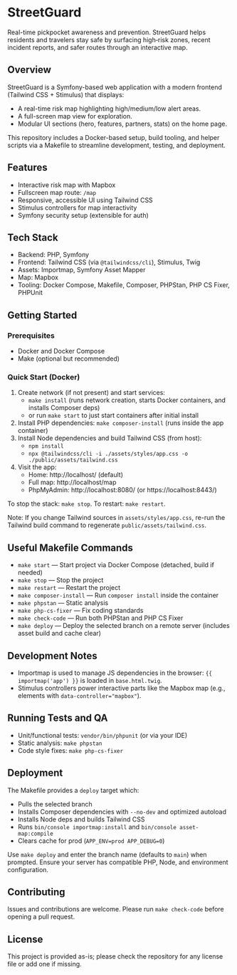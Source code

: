 # StreetGuard

Real-time pickpocket awareness and prevention. StreetGuard helps residents and travelers stay safe by surfacing high‑risk zones, recent incident reports, and safer routes through an interactive map.

## Overview
StreetGuard is a Symfony-based web application with a modern frontend (Tailwind CSS + Stimulus) that displays:
- A real-time risk map highlighting high/medium/low alert areas.
- A full-screen map view for exploration.
- Modular UI sections (hero, features, partners, stats) on the home page.

This repository includes a Docker-based setup, build tooling, and helper scripts via a Makefile to streamline development, testing, and deployment.

## Features
- Interactive risk map with Mapbox
- Fullscreen map route: `/map`
- Responsive, accessible UI using Tailwind CSS
- Stimulus controllers for map interactivity
- Symfony security setup (extensible for auth)

## Tech Stack
- Backend: PHP, Symfony
- Frontend: Tailwind CSS (via `@tailwindcss/cli`), Stimulus, Twig
- Assets: Importmap, Symfony Asset Mapper
- Map: Mapbox
- Tooling: Docker Compose, Makefile, Composer, PHPStan, PHP CS Fixer, PHPUnit

## Getting Started
### Prerequisites
- Docker and Docker Compose
- Make (optional but recommended)

### Quick Start (Docker)
1. Create network (if not present) and start services:
   - `make install` (runs network creation, starts Docker containers, and installs Composer deps)
   - or run `make start` to just start containers after initial install
2. Install PHP dependencies: `make composer-install` (runs inside the app container)
3. Install Node dependencies and build Tailwind CSS (from host):
   - `npm install`
   - `npx @tailwindcss/cli -i ./assets/styles/app.css -o ./public/assets/tailwind.css`
4. Visit the app:
   - Home: http://localhost/ (default)
   - Full map: http://localhost/map
   - PhpMyAdmin: http://localhost:8080/ (or https://localhost:8443/)

To stop the stack: `make stop`. To restart: `make restart`.

Note: If you change Tailwind sources in `assets/styles/app.css`, re-run the Tailwind build command to regenerate `public/assets/tailwind.css`.

## Useful Makefile Commands
- `make start` — Start project via Docker Compose (detached, build if needed)
- `make stop` — Stop the project
- `make restart` — Restart the project
- `make composer-install` — Run `composer install` inside the container
- `make phpstan` — Static analysis
- `make php-cs-fixer` — Fix coding standards
- `make check-code` — Run both PHPStan and PHP CS Fixer
- `make deploy` — Deploy the selected branch on a remote server (includes asset build and cache clear)

## Development Notes
- Importmap is used to manage JS dependencies in the browser: `{{ importmap('app') }}` is loaded in `base.html.twig`.
- Stimulus controllers power interactive parts like the Mapbox map (e.g., elements with `data-controller="mapbox"`).

## Running Tests and QA
- Unit/functional tests: `vendor/bin/phpunit` (or via your IDE)
- Static analysis: `make phpstan`
- Code style fixes: `make php-cs-fixer`

## Deployment
The Makefile provides a `deploy` target which:
- Pulls the selected branch
- Installs Composer dependencies with `--no-dev` and optimized autoload
- Installs Node deps and builds Tailwind CSS
- Runs `bin/console importmap:install` and `bin/console asset-map:compile`
- Clears cache for prod (`APP_ENV=prod APP_DEBUG=0`)

Use `make deploy` and enter the branch name (defaults to `main`) when prompted. Ensure your server has compatible PHP, Node, and environment configuration.

## Contributing
Issues and contributions are welcome. Please run `make check-code` before opening a pull request.

## License
This project is provided as-is; please check the repository for any license file or add one if missing.
